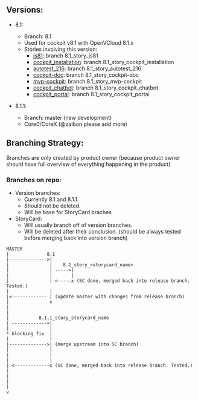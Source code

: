 
## Versions:
  * 8.1:
     * Branch: 8.1
     * Used for cockpit v8.1 with OpenVCloud 8.1.x
     * Stories involving this version:
        * [js81](https://github.com/gig-projects/org_development/issues/1212): branch 8.1_story_js81
        * [cockpit_installation](https://github.com/gig-projects/org_development/issues/1301): branch 8.1_story_cockpit_installation
        * [autotest_216](https://github.com/gig-projects/org_development/issues/1223): branch 8.1_story_autotest_216
        * [cockpit-doc](https://github.com/gig-projects/org_development/issues/862): branch 8.1_story_cockpit-doc
        * [mvp-cockpit](https://github.com/gig-projects/org_development/issues/1318): branch 8.1_story_mvp-cockpit
        * [cockpit_chatbot](https://github.com/gig-projects/org_development/issues/1304): branch 8.1_story_cockpit_chatbot
        * [cockpit_portal](https://github.com/gig-projects/org_development/issues/1303): branch 8.1_story_cockpit_portal
        
  * 8.1.1:
     * Branch: master (new development)
     * Core0/CoreX (@zaibon please add more)
  
## Branching Strategy:
Branches are only created by product owner (because product owner should have full overview of everything happening in the product)
### Branches on repo:
  * Version branches:
    * Currently 8.1 and 8.1.1.
    * Should not be deleted.
    * Will be base for StoryCard braches
  * StoryCard:
    * Will usually branch off of version branches.
    * Will be deleted after their conclusion. (should be always tested before merging back into version branch)
    
    
```
MASTER
|              8.1
|-------------->|
|               |    8.1_story_<storycard_name>
|               | ----->|
|               |       |
|               | <-----x (SC done, merged back into release branch. Tested.)
|               |
|<------------- | (update master with changes from release branch)
|               v
|
|
|           8.1.1_story_storycard_name
| ------------->| 
|               |
* blocking fix  |
|               |
|-------------->| (merge upstream into SC branch)
|               |
|               |
|               |
| <-------------x (SC done, merged back into release branch. Tested.)
|
|
|
|
v
```
